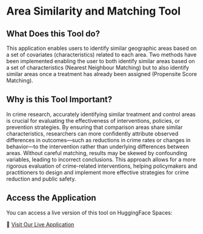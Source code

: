 # Area Similarity and Matching Tool

## What Does this Tool do?

This application enables users to identify similar geographic areas based on a set of covariates (characteristics) related to each area. Two methods have been implemented enabling the user to both identify similar areas based on a set of characteristics (Nearest Neighbour Matching) but to also identify similar areas once a treatment has already been assigned (Propensite Score Matching).

## Why is this Tool Important?

In crime research, accurately identifying similar treatment and control areas is crucial for evaluating the effectiveness of interventions, policies, or prevention strategies. By ensuring that comparison areas share similar characteristics, researchers can more confidently attribute observed differences in outcomes—such as reductions in crime rates or changes in behavior—to the intervention rather than underlying differences between areas. Without careful matching, results may be skewed by confounding variables, leading to incorrect conclusions. This approach allows for a more rigorous evaluation of crime-related interventions, helping policymakers and practitioners to design and implement more effective strategies for crime reduction and public safety.

## Access the Application

You can access a live version of this tool on HuggingFace Spaces:

🤗 [Visit Our Live Application](https://huggingface.co/spaces/MOAPC-DS/Area_Similarity_and_Matching_Application)

